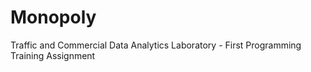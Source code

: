 # Monopoly
Traffic and Commercial Data Analytics Laboratory - First Programming Training Assignment
